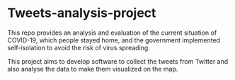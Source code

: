 # Tweets-analysis-project
This repo provides an analysis and evaluation of the current situation of COVID-19, which people stayed home, and the government implemented self-isolation to avoid the risk of virus spreading.

This project aims to develop software to collect the tweets from Twitter and also analyse the data to make them visualized on the map.
